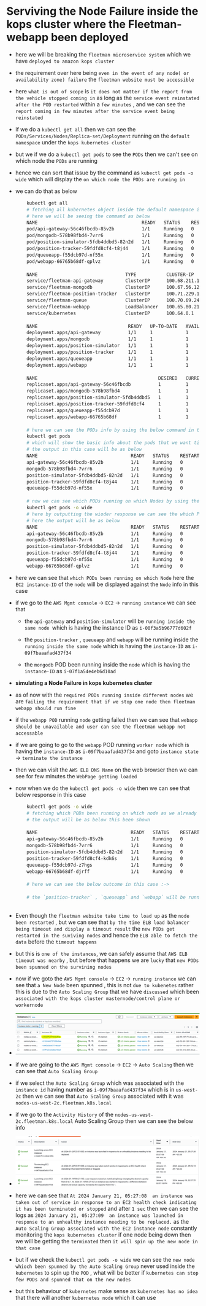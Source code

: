 # Serviving the Node Failure inside the kops cluster where the Fleetman-webapp been deployed

- here we will be breaking the `fleetman microservice system` which we have `deployed to amazon kops cluster`

- the requirement over here being `even in the event of any node( or availability zone) failure` the `fleetman website must be accessible`

- here `what is out of scope` is `it does not matter if the report from the vehicle stopped coming in` as long as the  `service event reinstated after the POD restarted` within a `few minutes` , and we can see the `report coming in few minutes after the service event being reinstated`

- if we do a `kubectl get all` then we can see the `PODs/Services/Nodes/Replica-set/Deployment` running on the `default namespace` under the `kops kubernetes cluster`

- but we if we do a `kubectl get pods` to see the `PODs` then we can't see on which node the `PODs` are running

- hence we can sort that issue by the command as `kubectl get pods -o wide` which will display the `on which node the PODs are running in`

- we can do that as below

    ```bash
        kubectl get all
        # fetching all kubernetes object inside the default namespace inside the kops kubernetes cluster
        # here we will be seeing the command as below 
        NAME                                      READY   STATUS    RESTARTS   AGE
        pod/api-gateway-56c46fbcdb-85v2b          1/1     Running   0          16h
        pod/mongodb-578b98fbd4-7vrr6              1/1     Running   0          16h
        pod/position-simulator-5fdb4ddbd5-82n2d   1/1     Running   0          16h
        pod/position-tracker-59fdfd8cf4-t8j44     1/1     Running   0          16h
        pod/queueapp-f55dcb97d-nf55x              1/1     Running   0          16h
        pod/webapp-66765b68df-qplvz               1/1     Running   0          16h

        NAME                                TYPE           CLUSTER-IP       EXTERNAL-IP                                                               PORT(S)              AGE
        service/fleetman-api-gateway        ClusterIP      100.68.211.100   <none>                                                                    8080/TCP             16h
        service/fleetman-mongodb            ClusterIP      100.67.56.12     <none>                                                                    27017/TCP            16h
        service/fleetman-position-tracker   ClusterIP      100.71.229.157   <none>                                                                    8080/TCP             16h
        service/fleetman-queue              ClusterIP      100.70.69.242    <none>                                        /TCP,61616/TCP   16h
        service/fleetman-webapp             LoadBalancer   100.65.80.217    ad73f7820c744405d99074cc222aedba-2146267540.us-west-2.elb.amazonaws.com   80:30101/TCP         16h
        service/kubernetes                  ClusterIP      100.64.0.1       <none>                                                                    443/TCP              38h

        NAME                                 READY   UP-TO-DATE   AVAILABLE   AGE
        deployment.apps/api-gateway          1/1     1            1           16h
        deployment.apps/mongodb              1/1     1            1           16h
        deployment.apps/position-simulator   1/1     1            1           16h
        deployment.apps/position-tracker     1/1     1            1           16h
        deployment.apps/queueapp             1/1     1            1           16h
        deployment.apps/webapp               1/1     1            1           16h

        NAME                                            DESIRED   CURRENT   READY   AGE
        replicaset.apps/api-gateway-56c46fbcdb          1         1         1       16h
        replicaset.apps/mongodb-578b98fbd4              1         1         1       16h
        replicaset.apps/position-simulator-5fdb4ddbd5   1         1         1       16h
        replicaset.apps/position-tracker-59fdfd8cf4     1         1         1       16h
        replicaset.apps/queueapp-f55dcb97d              1         1         1       16h
        replicaset.apps/webapp-66765b68df               1         1         1       16h

        # here we can see the PODs info by using the below command in this case 
        kubectl get pods
        # which will show the basic info about the pods that we want tio run
        # the output in this case will be as below 
        NAME                                  READY   STATUS    RESTARTS   AGE
        api-gateway-56c46fbcdb-85v2b          1/1     Running   0          16h
        mongodb-578b98fbd4-7vrr6              1/1     Running   0          16h
        position-simulator-5fdb4ddbd5-82n2d   1/1     Running   0          16h
        position-tracker-59fdfd8cf4-t8j44     1/1     Running   0          16h
        queueapp-f55dcb97d-nf55x              1/1     Running   0                    1/1     Running   0          16h

        # now we can see which PODs running on which Nodes by using the command as below 
        kubectl get pods -o wide
        # here by outputting the wioder response we can see the which PODs been running on which nodes
        # here the output will be as below 
        NAME                                  READY   STATUS    RESTARTS   AGE   IP             NODE                  NOMINATED NODE   READINESS GATES
        api-gateway-56c46fbcdb-85v2b          1/1     Running   0          16h   100.96.3.122   i-00f3a5b96777d602f   <none>           <none>
        mongodb-578b98fbd4-7vrr6              1/1     Running   0          16h   100.96.1.172   i-07f1a54e4eb6d10ad   <none>           <none>
        position-simulator-5fdb4ddbd5-82n2d   1/1     Running   0          16h   100.96.3.238   i-00f3a5b96777d602f   <none>           <none>
        position-tracker-59fdfd8cf4-t8j44     1/1     Running   0          16h   100.96.2.149   i-09f7baaafad437f34   <none>           <none>
        queueapp-f55dcb97d-nf55x              1/1     Running   0          16h   100.96.2.245   i-09f7baaafad437f34   <none>           <none>
        webapp-66765b68df-qplvz               1/1     Running   0          16h   100.96.2.101   i-09f7baaafad437f34   <none>           <none>

    
    ```

- here we can see that `which PODs been running on which Node` here the `EC2 instance-ID` of the `node` will be displayed against the `Node` info in this case 

- if we go to the `AWS Mgmt console`  &rarr; `EC2` &rarr; `running instance` we can see that 
  
  - the `api-gateway` and `position-simulator`  will be `running inside the same node `which is having the instance ID as `i-00f3a5b96777d602f`  
  
  - the `position-tracker` , `queueapp` and `webapp` will be running inside the `running inside the same node` which is having the `instance-ID` as `i-09f7baaafad437f34 `
  
  - the `mongodb` POD been running inside the `node` which is having the `instance-ID` as `i-07f1a54e4eb6d10ad` 

- **simulating a Node Failure in kops kubernetes cluster**

- as of now with the `required PODs running inside different nodes` we are `failing the requirement that if we stop one node then fleetman webapp should run fine`

- if the `webapp POD` running `node` getting failed then we can see that `webapp should be unavailable and user can see the fleetman webapp not accessable`

- if we are going to go to the `webapp` POD running `worker node` which is having the `instance-ID` as `i-09f7baaafad437f34` and goto `instance state` &rarr; `terminate the instance`

- then we can visit the `AWS ELB DNS Name` on the web browser then we can see for few minutes the `WebPage getting loaded`

- now when we do the `kubectl get pods -o wide` then we can see that below response in this case

    ```bash
        kubectl get pods -o wide
        # fetching which PODs been running on which node as we already shutdown one node
        # the output will be as below this been shown
        
        NAME                                  READY   STATUS    RESTARTS   AGE     IP             NODE                  NOMINATED NODE   READINESS GATES
        api-gateway-56c46fbcdb-85v2b          1/1     Running   0          16h     100.96.3.122   i-00f3a5b96777d602f   <none>           <none>
        mongodb-578b98fbd4-7vrr6              1/1     Running   0          16h     100.96.1.172   i-07f1a54e4eb6d10ad   <none>           <none>
        position-simulator-5fdb4ddbd5-82n2d   1/1     Running   0          16h     100.96.3.238   i-00f3a5b96777d602f   <none>           <none>
        position-tracker-59fdfd8cf4-kdk6s     1/1     Running   0          3m9s    100.96.3.133   i-00f3a5b96777d602f   <none>           <none>
        queueapp-f55dcb97d-z7hgs              1/1     Running   0          3m9s    100.96.3.130   i-00f3a5b96777d602f   <none>           <none>
        webapp-66765b68df-djrff               1/1     Running   0          3m10s   100.96.3.117   i-00f3a5b96777d602f   <none>           <none>
    
        # here we can see the below outcome in this case :->

        # the `position-tracker` , `queueapp` and `webapp` will be running inside the `running inside the same node` which is having the `instance-ID` as `i-09f7baaafad437f34 ` has been moved to `i-00f3a5b96777d602f` suviving `EC2-instance` i.e `nodes` which is in `us-west-2c` avaialability zone
     
    
    ```

- Even though the `fleetman website take time to load up` as the `node been restarted` , but we can see that `by the time ELB load balancer being timeout and display a timeout result` the `new PODs get restarted in the suviving nodes` and hence the `ELB able to fetch the data` before the `timeout happens` 

- but this is `one of the instances`, we can safely assume that `AWS ELB timeout was nearby` , but before that happens we are `lucky` that `new PODs been spunned on the survining nodes`

- now if we goto the `AWS Mgmt console`  &rarr; `EC2` &rarr; `running instance` we can see that `a New Node` been spunned , this is not `due to kubenetes` rather this is due to the `Auto Scaling Group` that we have `discussed` which been `associated with the kops cluster masternode/control plane or workernode`

- ![Alt text](image-6.png)

- if we are going to the `AWS Mgmt console`  &rarr; `EC2` &rarr; `Auto Scaling` then we can see that `Auto Scaling Group`

- if we select the  `Auto Scaling Group` which was associated with the `instance id` having number as `i-09f7baaafad437f34` which is in `us-west-2c` then we can see that `Auto Scaling Group` associated with it was `nodes-us-west-2c.fleetman.k8s.local`

- if we go to the `Activity History` of the `nodes-us-west-2c.fleetman.k8s.local` Auto Scaling Group then we can see the below info

- ![Alt text](image-7.png)

- here we can see that `At 2024 January 21, 05:27:08  an instance was taken out of service in response to an EC2 health check indicating it has been terminated or stopped` and after `1 sec` then we can see the logs as `2024 January 21, 05:27:09  an instance was launched in response to an unhealthy instance needing to be replaced.` as the `Auto Scaling Group associated with the EC2 instance node`  constantly monitoring the `kops kubernetes cluster` if one node being down then we will be getting the `terminated` then `it will spin up the new node in that case`

- but if we check the `kubectl get pods -o wide` we can see the `new node whioch been spunned by the Auto Scaling Group` never used inside the `kubernetes` to spin up the `POD` , what will be better if `kubernetes can stop few PODs and spunned that on the new nodes`

- but this behaviour of `kubernetes` make sense as `kubernetes has no idea` that there will another `kubernetes node`  which it can use 

